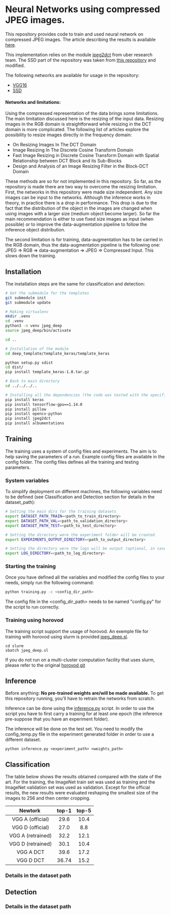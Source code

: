 # Neural Networks using compressed JPEG images.

This repository provides code to train and used neural network on compressed JPEG images. The article describing the results is available [here](https://arxiv.org/abs/1904.08408).

This implementation relies on the module [jpeg2dct](https://github.com/uber-research/jpeg2dct) from uber research team. The SSD part of the repository was taken from [this repository](https://github.com/pierluigiferrari/ssd_keras) and modified.

The following networks are available for usage in the repository:

- [VGG16](https://arxiv.org/abs/1409.1556)
- [SSD](https://arxiv.org/abs/1512.02325)

#### Networks and limitations:

Using the compressed representation of the data brings some limitations. The main limitation discussed here is the resizing of the input data. Resizing images in the RGB domain is straightforward while resizing in the DCT domain is more complicated. The following list of articles explore the possibility to resize images directly in the frequency domain:

- On Resizing Images In The DCT Domain
- Image Resizing In The Discrete Cosine Transform Domain
- Fast Image Resizing in Discrete Cosine Transform Domain with Spatial Relationship between DCT Block and its Sub-Blocks
- Design and Analysis of an Image Resizing Filter in the Block-DCT Domain


These methods are so for not implemented in this repository. So far, as the repository is made there are two way to overcome the resizing limitation. First, the networks in this repository were made size independent. Any size images can be input to the networks. Although the inference works in theory, in practice there is a drop in performance. This drop is due to the fact that the distribution of the object in the images are changed when using images with a larger size (medium object become larger). So far the main recommendation is either to use fixed size images as input (when possible) or to improve the data-augmentation pipeline to follow the inference object distribution.

The second limitation is for training, data-augmentation has to be carried in the RGB domain, thus the data-augmentation pipeline is the following one: JPEG => RGB => data-augmentation => JPEG => Compressed Input. This slows down the training.

## Installation

The installation steps are the same for classification and detection:

```bash
# Get the submodule for the templates
git submodule init
git submodule update

# Making virtualenv
mkdir .venv
cd .venv
python3 -m venv jpeg_deep
source jpeg_deep/bin/activate

cd ..

# Installation of the module
cd deep_template/template_keras/template_keras

python setup.py sdist
cd dist/
pip install template_keras-1.0.tar.gz

# Back to main directory
cd ../../../..

# Installing all the dependencies (the code was tested with the specified version numbers)
pip install keras
pip install tensorflow-gpu==1.14.0
pip install pillow
pip install opencv-python
pip install jpeg2dct
pip install albumentations
```

## Training

The training uses a system of config files and experiments. The aim is to help saving the parameters of a run.
Example config files are available in the config folder. The config files defines all the training and testing parameters. 

### System variables

To simplify deployment on different machines, the following variables need to be defined (see Classification and Detection section for details in the dataset_path):

```bash
# Setting the main dirs for the training datasets
export DATASET_PATH_TRAIN=<path_to_train_directory>
export DATASET_PATH_VAL=<path_to_validation_directory>
export DATASET_PATH_TEST=<path_to_test_directory>

# Setting the directory were the experiment folder will be created
export EXPERIMENTS_OUTPUT_DIRECTORY=<path_to_output_directory>

# Setting the directory were the logs will be output (optional, in case you use slurm)
export LOG_DIRECTORY=<path_to_log_directory>
```

### Starting the training

Once you have defined all the variables and modified the config files to your needs, simply run the following command:

```bash
python training.py -c <config_dir_path>
```

The config file in the <config_dir_path> needs to be named "config.py" for the script to run correctly.

### Training using horovod

The training script support the usage of horovod. An exemple file for training with horovod using slurm is provided [jpeg_deep.sl](slurm/jpeg_deep.sl).

```
cd slurm
sbatch jpeg_deep.sl
```

If you do not run on a multi-cluster computation facility that uses slurm, please refer to the original [horovod git](https://github.com/horovod/horovod)

## Inference

Before anything: **No pre-trained weights are/will be made available.** To get this repository running, you'll have to retrain the networks from scratch.

Inference can be done using the [inference.py](inference.py) script. In order to use the script you have to first carry a training for at least one epoch (the inference pre-suppose that you have an experiment folder).

The inference will be done on the test set. You need to modify the config_temp.py file in the experiment generated folder in order to use a different dataset.

```
python inference.py <experiment_path> <weights_path>
```

## Classification

The table below shows the results obtained compared with the state of the art. For the training, the ImageNet train set was used as training and the ImageNet validation set was used as validation. Except for the official results, the new results were evaluated reshaping the smallest size of the images to 256 and then center cropping.

| Newtork | top-1 | top-5 |
|:-:|:-:|:-:|
| VGG A (official) | 29.6 | 10.4 |
| VGG D (official) | 27.0 | 8.8 |
| VGG A (retrained) | 32.2 | 12.1 |
| VGG D (retrained) | 30.1 | 10.4 |
| VGG A DCT | 39.6 | 17.2 |
| VGG D DCT | 36.74 | 15.2 |

### Details in the dataset path

## Detection

### Details in the dataset path
